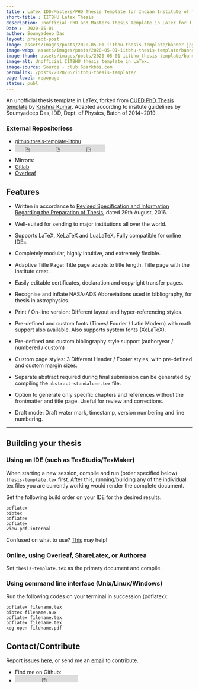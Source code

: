```yaml
---
title : LaTex IDD/Masters/PHD Thesis Template for Indian Institute of Technology (BHU) Varanasi 
short-title : IITBHU Latex Thesis
description: Unofficial PhD and Masters Thesis Template in LaTeX for IIT-BHU Varanasi. Forked from CUED PhD Thesis template by Soumyadeep Das according to insitute guidelines.
Date :  2020-05-01
author: Soumyadeep Das
layout: project-post
image: assets/images/posts/2020-05-01-iitbhu-thesis-template/banner.jpg
image-webp: assets/images/posts/2020-05-01-iitbhu-thesis-template/banner.webp
image-thumb: assets/images/posts/2020-05-01-iitbhu-thesis-template/banner-thumb.jpg
image-alt: Unofficial IITBHU thesis template in LaTex.
image-source: Source - club.6parkbbs.com
permalink: /posts/2020/05/iitbhu-thesis-template/
page-level: repopage
status: publ 
---
```

 
An unofficial thesis template in LaTex, forked from [CUED PhD Thesis template](https://github.com/kks32/phd-thesis-template) by [Krishna Kumar](https://github.com/kks32). Adapted according to insitute guidelines by Soumyadeep Das, IDD, Dept. of Physics, Batch of 2014~2019.


<!---
[![Build Status](https://api.travis-ci.org/lordparthurnaax/thesis-template-iitbhu.svg)](https://travis-ci.org/lordparthurnaax/thesis-template-iitbhu)
-->
### External Repositoriess
<ul class="actions" style="margin-bottom: 5px; padding-bottom: 5px;">
    <li style="height: 18; vertical-align: top;"><a href="https://github.com/lordparthurnaax/thesis-template-iitbhu" style="font-size: small;" class="tag_marker"> <span>github:thesis-template-iitbhu</span></a></li>
    <li><iframe src="https://ghbtns.com/github-btn.html?user=lordparthurnaax&repo=thesis-template-iitbhu&type=star&count=true" frameborder="0" scrolling="0" width="78" height="20" title="GitHub"></iframe><iframe src="https://ghbtns.com/github-btn.html?user=lordparthurnaax&repo=thesis-template-iitbhu&type=watch&count=true&v=2" frameborder="0" scrolling="0" width="88" height="20" title="GitHub"></iframe><iframe src="https://ghbtns.com/github-btn.html?user=lordparthurnaax&repo=thesis-template-iitbhu&type=fork&count=true" frameborder="0" scrolling="0" width="78" height="20" title="GitHub"></iframe></li>
</ul>
<ul class="actions" style="margin-top: 0; padding-top: 0;">
    <li style="height: 18; vertical-align: top;"><a style="cursor: text; color: #111;" > <span>Mirrors: </span></a></li>
    <li style="margin-right: 0px; padding-right: 0px;"><a style="margin-right: 0px; padding-right: 0px;" href="https://gitlab.com/lordparthurnaax/thesis-template-iitbhu" class="tag_btn"><span>Gitlab</span></a></li>
    <li><a style="margin-left: 0px; padding-left: 0px;" href="https://www.overleaf.com/read/qpdsntyhnhtq" class="tag_btn"><span>Overleaf</span></a></li>
</ul>


## Features

*   Written in accordance to [Revised Specification and Information Regarding the Preparation of Thesis](https://repo.iitbhu.ac.in/db/2016/ir-2016-390/Specification%20and%20information%20regarding%20the%20preparation%20of%20thesis.pdf), dated 29th August, 2016.

*   Well-suited for sending to major institutions all over the world.

*   Supports LaTeX, XeLaTeX and LuaLaTeX. Fully compatible for online IDEs.

*   Completely modular, highly intuitive, and extremely flexible.

*   Adaptive Title Page: Title page adapts to title length. Title page with the institute crest.

*   Easily editable certificates, declaration and copyright transfer pages.

*   Recognise and inflate NASA-ADS Abbreviations used in bibliography, for thesis in astrophysics.

*   Print / On-line version: Different layout and hyper-referencing styles.

*   Pre-defined and custom fonts (Times/ Fourier / Latin Modern) with math support also available. Also supports system fonts (XeLaTeX).

*   Pre-defined and custom bibliography style support (authoryear / numbered / custom)

*   Custom page styles: 3 Different Header / Footer styles, with pre-defined and custom margin sizes.

*   Separate abstract required during final submission can be generated by compiling the `abstract-standalone.tex` file.

*   Option to generate only specific chapters and references without the frontmatter and title page. Useful for review and corrections.

*   Draft mode: Draft water mark, timestamp, version numbering and line numbering.

--------------------------------------------------------------------------------

## Building your thesis

### Using an IDE (such as TexStudio/TexMaker)

When starting a new session, compile and run (order specified below) `thesis-template.tex` first. After this, running/building any of the individual tex files you are currently working would render the complete document.

Set the following build order on your IDE for the desired results.

    pdflatex
    bibtex
    pdflatex
    pdflatex
    view-pdf-internal

Confused on what to use? [This](https://tex.stackexchange.com/questions/339/latex-editors-ideshttps://tex.stackexchange.com/questions/339/latex-editors-ides) may help!

### Online, using Overleaf, ShareLatex, or Authorea

Set `thesis-template.tex` as the primary document and compile.

### Using command line interface (Unix/Linux/Windows)

Run the following codes on your terminal in succession (pdflatex):

    pdflatex filename.tex
    bibtex filename.aux
    pdflatex filename.tex
    pdflatex filename.tex
    xdg-open filename.pdf

## Contact/Contribute

Report issues [here](https://github.com/lordparthurnaax/thesis-template-iitbhu/issues), or send me an [email](mailto:soumyadeep.das.phy14@iitbhu.ac.in?subject=[GitHub]%20IIT%20BHU%20Thesis) to contribute.

<ul class="actions">
<li>Find me on Github: </li>
<li><iframe src="https://ghbtns.com/github-btn.html?user=lordparthurnaax&type=follow&count=true" frameborder="0" scrolling="0" width="170" height="20" title="GitHub"></iframe></li>
</ul>
